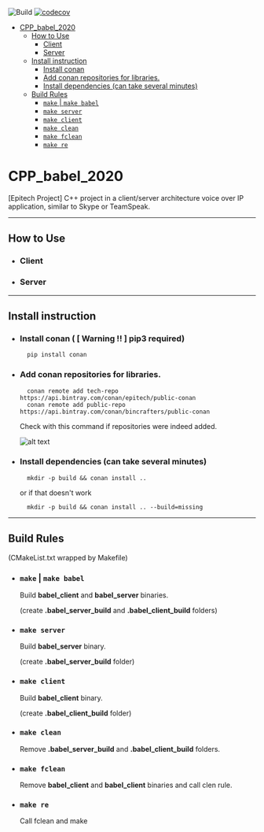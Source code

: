 ![Build](https://github.com/Encorpluptit/CPP_babel_2020/workflows/Build/badge.svg)
[![codecov](https://codecov.io/gh/Encorpluptit/CPP_babel_2020/branch/master/graph/badge.svg?token=ttl8s3om9V)](https://codecov.io/gh/Encorpluptit/CPP_babel_2020)

- [CPP_babel_2020](#cpp-babel-2020)
  * [How to Use](#how-to-use)
    + [Client](#client)
    + [Server](#server)
  * [Install instruction](#install-instruction)
    + [Install conan](#install-conan-------warning--------pip3-required-)
    + [Add conan repositories for libraries.](#add-conan-repositories-for-libraries)
    + [Install dependencies (can take several minutes)](#install-dependencies--can-take-several-minutes-)
  * [Build Rules](#build-rules)
    + [`make` | `make babel`](#-make-----make-babel-)
    + [`make server`](#-make-server-)
    + [`make client`](#-make-client-)
    + [`make clean`](#-make-clean-)
    + [`make fclean`](#-make-fclean-)
    + [`make re`](#-make-re-)

# CPP_babel_2020
[Epitech Project] C++ project in a client/server architecture voice over IP application, similar to Skype or TeamSpeak.

---
##  How to Use

* ### Client

* ### Server


---
## Install instruction
* ### Install conan ( **[ Warning !! ]** pip3 required)
        
        pip install conan

* ### Add conan repositories for libraries.

        conan remote add tech-repo https://api.bintray.com/conan/epitech/public-conan
        conan remote add public-repo https://api.bintray.com/conan/bincrafters/public-conan
        
    Check with this command if repositories were indeed added.
    
    ![alt text][logo]
    
    [logo]: .github/assets/conan_remotes_list.png "Image in .github/assets"
    
* ### Install dependencies (can take several minutes)

        mkdir -p build && conan install .. 

    or if that doesn't work

        mkdir -p build && conan install .. --build=missing


---

## Build Rules 
(CMakeList.txt wrapped by Makefile)
* ### `make` | `make babel`
    Build **babel_client** and **babel_server** binaries.
    
    (create **.babel_server_build** and **.babel_client_build** folders)
    
    
* ### `make server`
    Build **babel_server** binary.
    
    (create **.babel_server_build** folder)
    
    
* ### `make client`
    Build **babel_client** binary.
    
    (create **.babel_client_build** folder)
    
    
* ### `make clean`
    Remove **.babel_server_build** and **.babel_client_build** folders.

    
* ### `make fclean`
    Remove **babel_client** and **babel_client** binaries and call clen rule.
    
    
* ### `make re`
    Call fclean and make

